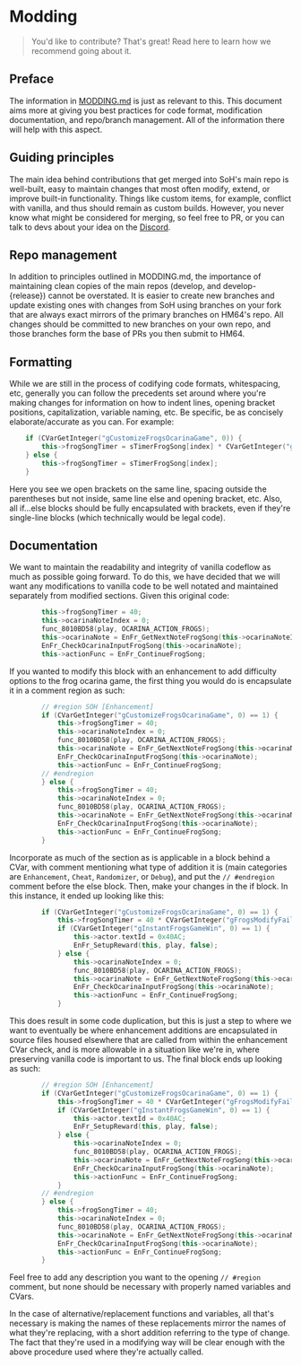 # Modding

> You'd like to contribute? That's great! Read here to learn how we recommend going about it.

## Preface

The information in [MODDING.md](https://github.com/HarbourMasters/Shipwright/blob/develop/docs/MODDING.md) is just as relevant to this. This document aims more at giving you best practices for code format, modification documentation, and repo/branch management. All of the information there will help with this aspect.

## Guiding principles

The main idea behind contributions that get merged into SoH's main repo is well-built, easy to maintain changes that most often modify, extend, or improve built-in functionality. Things like custom items, for example, conflict with vanilla, and thus should remain as custom builds. However, you never know what might be considered for merging, so feel free to PR, or you can talk to devs about your idea on the [Discord](https://discord.gg/shipofharkinian).

## Repo management

In addition to principles outlined in MODDING.md, the importance of maintaining clean copies of the main repos (develop, and develop-{release}) cannot be overstated. It is easier to create new branches and update existing ones with changes from SoH using branches on your fork that are always exact mirrors of the primary branches on HM64's repo. All changes should be committed to new branches on your own repo, and those branches form the base of PRs you then submit to HM64.

## Formatting

While we are still in the process of codifying code formats, whitespacing, etc, generally you can follow the precedents set around where you're making changes for information on how to indent lines, opening bracket positions, capitalization, variable naming, etc. Be specific, be as concisely elaborate/accurate as you can.  For example:

```c++
    if (CVarGetInteger("gCustomizeFrogsOcarinaGame", 0)) {
        this->frogSongTimer = sTimerFrogSong[index] * CVarGetInteger("gFrogsModifyFailTime", 1);
    } else {
        this->frogSongTimer = sTimerFrogSong[index];
    }
```

Here you see we open brackets on the same line, spacing outside the parentheses but not inside, same line else and opening bracket, etc. Also, all if...else blocks should be fully encapsulated with brackets, even if they're single-line blocks (which technically would be legal code).

## Documentation

We want to maintain the readability and integrity of vanilla codeflow as much as possible going forward. To do this, we have decided that we will want any modifications to vanilla code to be well notated and maintained separately from modified sections. Given this original code:

```c++
        this->frogSongTimer = 40;
        this->ocarinaNoteIndex = 0;
        func_8010BD58(play, OCARINA_ACTION_FROGS);
        this->ocarinaNote = EnFr_GetNextNoteFrogSong(this->ocarinaNoteIndex);
        EnFr_CheckOcarinaInputFrogSong(this->ocarinaNote);
        this->actionFunc = EnFr_ContinueFrogSong;
```

If you wanted to modify this block with an enhancement to add difficulty options to the frog ocarina game, the first thing you would do is encapsulate it in a comment region as such:

```c++
        // #region SOH [Enhancement]
        if (CVarGetInteger("gCustomizeFrogsOcarinaGame", 0) == 1) {
            this->frogSongTimer = 40;
            this->ocarinaNoteIndex = 0;
            func_8010BD58(play, OCARINA_ACTION_FROGS);
            this->ocarinaNote = EnFr_GetNextNoteFrogSong(this->ocarinaNoteIndex);
            EnFr_CheckOcarinaInputFrogSong(this->ocarinaNote);
            this->actionFunc = EnFr_ContinueFrogSong;
        // #endregion
        } else {
            this->frogSongTimer = 40;
            this->ocarinaNoteIndex = 0;
            func_8010BD58(play, OCARINA_ACTION_FROGS);
            this->ocarinaNote = EnFr_GetNextNoteFrogSong(this->ocarinaNoteIndex);
            EnFr_CheckOcarinaInputFrogSong(this->ocarinaNote);
            this->actionFunc = EnFr_ContinueFrogSong;
        }
```

Incorporate as much of the section as is applicable in a block behind a CVar, with comment mentioning what type of addition it is (main categories are `Enhancement`, `Cheat`, `Randomizer`, or `Debug`), and put the `// #endregion` comment before the else block. Then, make your changes in the if block. In this instance, it ended up looking like this:

```c++
        if (CVarGetInteger("gCustomizeFrogsOcarinaGame", 0) == 1) {
            this->frogSongTimer = 40 * CVarGetInteger("gFrogsModifyFailTime", 1);
            if (CVarGetInteger("gInstantFrogsGameWin", 0) == 1) {
                this->actor.textId = 0x40AC;
                EnFr_SetupReward(this, play, false);
            } else {
                this->ocarinaNoteIndex = 0;
                func_8010BD58(play, OCARINA_ACTION_FROGS);
                this->ocarinaNote = EnFr_GetNextNoteFrogSong(this->ocarinaNoteIndex);
                EnFr_CheckOcarinaInputFrogSong(this->ocarinaNote);
                this->actionFunc = EnFr_ContinueFrogSong;
            }
```

This does result in some code duplication, but this is just a step to where we want to eventually be where enhancement additions are encapsulated in source files housed elsewhere that are called from within the enhancement CVar check, and is more allowable in a situation like we're in, where preserving vanilla code is important to us. The final block ends up looking as such:

```c++
        // #region SOH [Enhancement]
        if (CVarGetInteger("gCustomizeFrogsOcarinaGame", 0) == 1) {
            this->frogSongTimer = 40 * CVarGetInteger("gFrogsModifyFailTime", 1);
            if (CVarGetInteger("gInstantFrogsGameWin", 0) == 1) {
                this->actor.textId = 0x40AC;
                EnFr_SetupReward(this, play, false);
            } else {
                this->ocarinaNoteIndex = 0;
                func_8010BD58(play, OCARINA_ACTION_FROGS);
                this->ocarinaNote = EnFr_GetNextNoteFrogSong(this->ocarinaNoteIndex);
                EnFr_CheckOcarinaInputFrogSong(this->ocarinaNote);
                this->actionFunc = EnFr_ContinueFrogSong;
            }
        // #endregion
        } else {
            this->frogSongTimer = 40;
            this->ocarinaNoteIndex = 0;
            func_8010BD58(play, OCARINA_ACTION_FROGS);
            this->ocarinaNote = EnFr_GetNextNoteFrogSong(this->ocarinaNoteIndex);
            EnFr_CheckOcarinaInputFrogSong(this->ocarinaNote);
            this->actionFunc = EnFr_ContinueFrogSong;
        }
```

Feel free to add any description you want to the opening `// #region` comment, but none should be necessary with properly named variables and CVars.

In the case of alternative/replacement functions and variables, all that's necessary is making the names of these replacements mirror the names of what they're replacing, with a short addition referring to the type of change. The fact that they're used in a modifying way will be clear enough with the above procedure used where they're actually called.